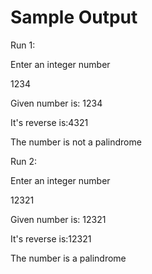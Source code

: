 # Sample Output

Run 1:

Enter an integer number

1234

Given number is: 1234

It's reverse is:4321

The number is not a palindrome





Run 2:

Enter an integer number

12321

Given number is: 12321

It's reverse is:12321

The number is a palindrome
